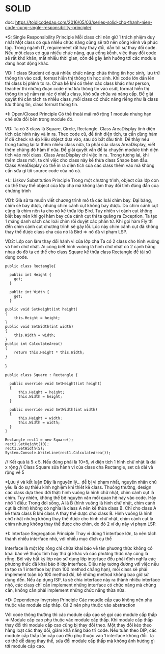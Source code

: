 # SOLID
doc: https://toidicodedao.com/2016/05/03/series-solid-cho-thanh-nien-code-cung-single-responsibility-principle/

*S: Single Responsibility Principle
Mỗi class chỉ nên giữ 1 trách nhiệm duy nhất
Một class có quá nhiều chức năng cũng sẽ trở nên cồng kềnh và phức tạp. Trong ngành IT, requirement rất hay thay đổi, dẫn tới sự thay đổi code. Nếu một class có quá nhiều chức năng, quá cồng kềnh, việc thay đổi code sẽ rất khó khăn, mất nhiều thời gian, còn dễ gây ảnh hưởng tới các module đang hoạt động khác.

VD: 1 class Student có quá nhiều chức năng: chứa thông tin học sinh, lưu trữ thông tin vào csdl, format hiển thị thông tin học sinh.
 Khi code lớn dần lên thì class bị phình to ra. Chưa kể khi có thêm các class khác như person, teacher thì những đoạn code như lưu thông tin vào csdl, format hiển thị thông tin sẽ 
 nằm rải rác  ở nhiều class, khó sửa chữa và nâng cấp. Để giải quyết thì cần tách ra nhiều class ,mỗi class có chức năng riêng như là class lưu thông tin, class format thông tin.
 
 *I: Open/Closed Principle
 Có thể  thoải mái mở rộng 1 module nhưng hạn chế sửa đổi bên trong module đó.
 
 VD: Ta có 3 class là Square, Circle, Rectangle. Class AreaDisplay tính diện tích các hình này và in ra. Theo code cũ, để tính diện tích, ta cần dùng hàm if để check và ép kiểu object đưa vào, sau đó bắt đầu tính. Dễ thấy nếu trong tương lại ta thêm nhiều class nữa, ta phải sửa class AreaDisplay, viết thêm chừng đó hàm if nữa.
Để giải quyết vấn đề ta chuyển module tính diện tích vào mỗi class. Class AreaDisplay chỉ việc in ra. Trong tương lai, khi thêm class mới, ta chỉ việc cho class này kế thừa class Shape ban đầu. Class AreaDisplay có thể in ra diện tích của các class thêm vào mà không cần sửa gì tới source code của nó cả.

*L: Liskov Substitution Principle
Trong một chương trình, object của lớp con có thể thay thế object của lớp cha mà không làm thay đổi tính đúng đắn của chương trình

VD1: Giả sử ta muốn viết chương trình mô tả các loài chim bay. Đại bàng, chim sẻ bay được, nhưng chim cánh cụt không bay được. Do chim cánh cụt cũng là chim nên ta cho nó kể thừa lớp Bird. Tuy nhiên vì cánh cụt không biết bay nên khi gọi hàm bay của cánh cụt thì ta quăng ra Exception. 
Ta tạo 1 mảng danh sách các loài chim rồi duyệt các phần tử. Khi gọi hàm Fly thì đến chim cánh cụt chương trình sẽ gây lỗi. Lúc này chim cánh cụt đã không thay thế được class cha của nó là Bird => nó đã vi phạm LSP.

VD2: Lớp con làm thay đổi hành vi của lớp cha
Ta có 2 class cho hình vuông và hình chữ nhật. Ai cũng biết hình vuông là hình chữ nhật có 2 cạnh bằng nhau do đó ta có thể cho class Square kế thừa class Rectangle để tái sử dụng code.
  
    public class Rectangle{
  
      public int Height { 
        get;
      }
      
      public int Width { 
        get; 
      }
    
    public void SetHeight(int height)
    {
        this.Height = height;
    }
    public void SetWidth(int width)
    {
        this.Width = width;
    }
    public int CalculateArea()
    {
        return this.Height * this.Width;
    }
   }
   
   
    public class Square : Rectangle {
   
      public override void SetHeight(int height)
      {
          this.Height = height;
          this.Width = height;
      }
    
      public override void SetWidth(int width)
      {
          this.Height = width;
          this.Width = width;
      }
    }
    
    Rectangle rect1 = new Square(); 
    rect1.SetHeight(10);
    rect1.SetWidth(5);
    System.Console.WriteLine(rect1.CalculateArea()); 
    
// Kết quả là 5 x 5. Nếu đúng phải là 10×5, vì diện tích 1 hình chữ nhật là dài x rộng
// Class Square sửa hành vi của class cha Rectangle, set cả dài và rộng về 5 

*Lưu ý và kết luận
Đây là nguyên lý… dễ bị vi phạm nhất, nguyên nhân chủ yếu là do sự thiếu kinh nghiệm khi thiết kế class. Thuông thường, design các class dựa theo đời thật: hình vuông là hình chữ nhật, chim cánh cụt là chim. Tuy nhiên, không thể bê nguyên văn mối quan hệ này vào code. Hãy nhớ 1 điều:
Trong đời sống, A là B (hình vuông là hình chữ nhật, chim cánh cụt là chim) không có nghĩa là class A nên kế thừa class B. Chỉ cho class A kế thừa class B khi class A thay thế được cho class B.
Hình vuông là hình chữ nhật nhưng không thay thế được cho hình chữ nhật, chim cánh cụt là chim nhưng không thay thế được cho chim, do đó 2 ví dụ này vi phạm LSP.

*I: Interface Segregation Principle
Thay vì dùng 1 interface lớn, ta nên tách thành nhiều interface nhỏ, với nhiều mục đích cụ thể

Interface là một lớp rỗng chỉ chứa khai báo về tên phương thức không có khai báo về thuộc tính hay thứ gì khác và các phương thức này cũng là rỗng. Bởi vậy bất kỳ lớp nào sử dụng lớp interface đều phải định nghĩa các phương thức đã khai báo ở lớp interface. Điều này tương đương với việc nếu ta tạo ra 1 interface bự (hơn 100 method chẳng hạn), mỗi class sẽ phải implement toàn bộ 100 method đó, kể những method không bao giờ sử dụng đến. Nếu áp dụng ISP, ta sẽ chia interface này ra thành nhiều interface nhỏ, các class chỉ cần implement những interface có chức năng mà chúng cần, không cần phải implement những chức năng thừa nữa.

*D: Dependency Inversion Principle
Các moudle cấp cao không nên phụ thuộc vào module cấp thấp. Cả 2 nên phụ thuộc vào abstraction

Với code thông thường thì các module cấp cao sẽ gọi các module cấp thấp => Module cấp cao phụ thuộc vào module cấp thấp. Khi module cấp thấp thay đổi thì module cấp cao cũng bị thay đổi theo. Một thay đổi kéo theo hàng loạt các thay đổi, giảm khả năng bảo trì code.
Nếu tuân theo DIP, các module cấp thấp lẫn cấp cao đều phụ thuộc vào 1 interface không đổi. Ta có thể dễ dàng thay thế, sửa đổi module cấp thấp mà không ảnh hưởng gì tới module cấp cao.

